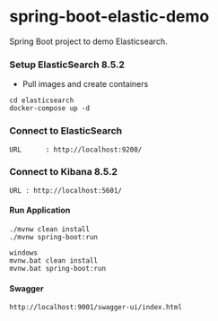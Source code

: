 # spring-boot-elastic-demo
Spring Boot project to demo Elasticsearch.

### Setup ElasticSearch 8.5.2

* Pull images and create containers
```
cd elasticsearch
docker-compose up -d
```

### Connect to ElasticSearch
```
URL      : http://localhost:9200/
```

### Connect to Kibana 8.5.2
```
URL : http://localhost:5601/
```

#### Run Application
```
./mvnw clean install
./mvnw spring-boot:run

windows
mvnw.bat clean install
mvnw.bat spring-boot:run
```

#### Swagger
```
http://localhost:9001/swagger-ui/index.html
```


